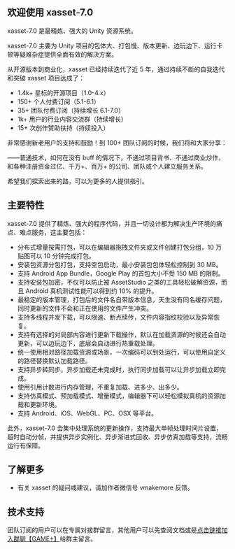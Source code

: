 ## 欢迎使用 xasset-7.0

xasset-7.0 是最精炼、强大的 Unity 资源系统。

xasset-7.0 主要为 Unity 项目的包体大、打包慢、版本更新、边玩边下、运行卡顿等疑难杂症提供全面有效的解决方案。

从开源版本到商业化，xasset 已经持续迭代了近 5 年，通过持续不断的自我迭代和突破 xasset 项目达成了：

- 1.4k+ 星标的开源项目（1.0-4.x）
- 150+ 个人付费订阅（5.1-6.1）
- 35+ 团队付费订阅（持续增长 6.1-7.0）
- 1k+ 用户的行业内容交流群（持续增长）
- 15+ 次创作赞助扶持（持续投入）

非常感谢新老用户的支持和鼓励！到 100+ 团队订阅的时候，我们将和大家分享：

——普通技术，如何在没有 buff 的情况下，不通过项目背书、不通过商业炒作，和各种注册资金过亿、千万+、百万+ 的公司、团队或个人建立服务关系。

希望我们探索出来的路，可以为更多的人提供指引。

## 主要特性

xasset-7.0 提供了精炼、强大的程序代码，并且一切设计都为解决生产环境的痛点、难点服务，这主要包括：

- 分布式增量按需打包，可以在编辑器拖拽文件夹或文件创建打包分组，10 万贴图可以 10 分钟完成打包。
- 安装包资源分包打包，支持空包启动，最小安装包包体轻松控制到 30 MB。
- 支持 Android App Bundle，Google Play 的首包大小不受 150 MB 的限制。  
- 支持安装包加密，不仅可以防止被 AssetStudio 之类的工具轻松破解资源，而且 Android 真机测试性能可以得到约 10% 的提升。
- 最稳定的版本管理，打包后的文件名自带版本信息，天生没有同名缓存问题，同时更新的文件不会和正在使用的文件产生冲突。 
- 支持多线程并发下载，可以限速、断点续传，文件内容指纹校验以及异常恢复。
- 支持有选择的对局部内容进行更新下载操作，默认在加载资源的时候还会自动更新，可以边玩边下，底层会自动进行热重载处理。   
- 统一使用相对路径加载资源或场景，一次编码可以到处运行，可以使用自定义的路径替换默认加载路径。
- 支持异步转同步，异步加载还未完成时，执行同步加载可以让异步加载立即完成。
- 使用引用计数进行内存管理，不重复加载、进多少、出多少。
- 支持仿真模式、预加载模式、增量模式，编辑器下可以轻松模拟真机的资源加载和更新环境。
- 支持 Android、iOS、WebGL、PC、OSX 等平台。

此外，xasset-7.0 会集中处理系统的更新操作，支持最大单帧处理时间片设置，超时自动分帧，并提供异步实例化、异步渐进式回收、异步仿真加载等支持，流畅运行有保障。 

## 了解更多

- 有关 xasset 的疑问或建议，请加作者微信号 vmakemore 反馈。

## 技术支持

团队订阅的用户可以在专属对接群留言，其他用户可以先查阅文档或是[点击链接加入群聊【GAME+】](https://jq.qq.com/?_wv=1027&k=7DpHQNhb)给群主留言。
